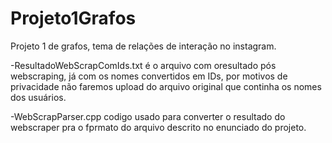 # Projeto1Grafos

Projeto 1 de grafos, tema de relações de interação no instagram.

-ResultadoWebScrapComIds.txt é o arquivo com oresultado pós webscraping, já com os nomes convertidos em IDs, por motivos de privacidade não faremos upload do arquivo original que continha os nomes dos usuários.

-WebScrapParser.cpp codigo usado para converter o resultado do webscraper pra o fprmato do arquivo descrito no enunciado do projeto.

